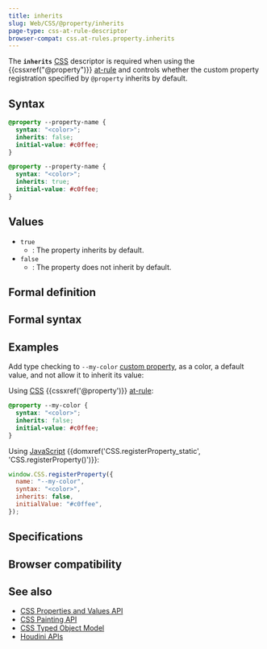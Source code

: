 ```yaml
---
title: inherits
slug: Web/CSS/@property/inherits
page-type: css-at-rule-descriptor
browser-compat: css.at-rules.property.inherits
---
```




The **`inherits`** [CSS](/Web/CSS) descriptor is required when using the {{cssxref("@property")}} [at-rule](/Web/CSS/At-rule) and controls whether the custom property registration specified by `@property` inherits by default.

## Syntax

```css
@property --property-name {
  syntax: "<color>";
  inherits: false;
  initial-value: #c0ffee;
}

@property --property-name {
  syntax: "<color>";
  inherits: true;
  initial-value: #c0ffee;
}
```

## Values

- `true`
  - : The property inherits by default.
- `false`
  - : The property does not inherit by default.

## Formal definition



## Formal syntax



## Examples

Add type checking to `--my-color` [custom property](/Web/CSS/--*), as a color, a default value, and not allow it to inherit its value:

Using [CSS](/Web/CSS) {{cssxref('@property')}} [at-rule](/Web/CSS/At-rule):

```css
@property --my-color {
  syntax: "<color>";
  inherits: false;
  initial-value: #c0ffee;
}
```

Using [JavaScript](/Web/JavaScript) {{domxref('CSS.registerProperty_static', 'CSS.registerProperty()')}}:

```js
window.CSS.registerProperty({
  name: "--my-color",
  syntax: "<color>",
  inherits: false,
  initialValue: "#c0ffee",
});
```

## Specifications



## Browser compatibility



## See also

- [CSS Properties and Values API](/Web/API/CSS_Properties_and_Values_API)
- [CSS Painting API](/Web/API/CSS_Painting_API)
- [CSS Typed Object Model](/Web/API/CSS_Typed_OM_API)
- [Houdini APIs](/Web/API/Houdini_APIs)
